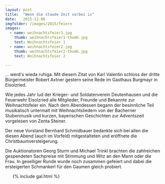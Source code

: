 ```yaml
---
layout: post
title:  "Wenn die staade Zeit vorbei is"
date:   2015-12-06
imgfolder: /images/2015/feiern
images:
  - name: weihnachtsfeier1.jpg
    thumb: weihnachtsfeier1-thumb.jpg
    text: Weihnachtsfeier 1
  - name: weihnachtsfeier2.jpg
    thumb: weihnachtsfeier2-thumb.jpg
    text: Weihnachtsfeier 2

---
```


... werd's wieda ruhiga. Mit diesem Zitat von Karl Valentin schloss der dritte Bürgermeister Robert Axtner gestern seine Rede im Gasthaus Burgmayr in Eisolzried.

Wie jedes Jahr lud der Krieger- und Soldatenverein Deutenhausen und die Feuerwehr Eisolzried alle Mitglieder, Freunde und Bekannte zur Weihnachtsfeier ein. Nach dem Abendessen begann der besinnliche Teil musikalisch untermalt mit Weihnachtsliedern von der Bacherner Stubenmusik und kurzen, bayerischen Geschichten zur Adventszeit vorgelesen von Zenta Steiner.

Der neue Vorstand Bernhard Schmidbauer bedankte sich bei allen die diesen Abend (auch im Vorfeld) mitgestalteten und eröffnete die Christbaumversteigerung.

Die Auktionatoren Georg Sturm und Michael Trinkl brachten die zahlreichen gespendeten Sachpreise mit Stimmung und Witz an den Mann oder die Frau. In geselliger Runde wurde noch zusammen gefeiert und dabei die ersteigerten Schmankerl für den Gaumen gleich probiert.

<ul class="posts">
  {% include gal.html %}
</ul>
